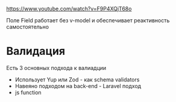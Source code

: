 https://www.youtube.com/watch?v=F9P4XQjT68o


Поле Field работает без v-model и обеспечивает реактивность самостоятельно


# Валидация

Есть 3 основных подхода к валиадции
- Использует Yup или Zod - как schema validators
- Навеяно подходом на back-end - Laravel подход
- js function

